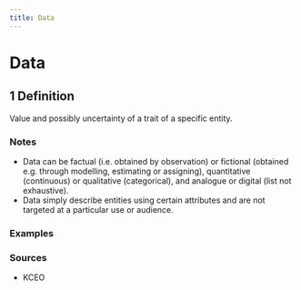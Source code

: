 ```yaml
---
title: Data
---
```


# Data

## 1 Definition

Value and possibly uncertainty of a trait of a specific entity.

### Notes 
- Data can be factual (i.e. obtained by observation) or fictional (obtained e.g. through modelling, estimating or assigning), quantitative (continuous) or qualitative (categorical), and analogue or digital (list not exhaustive).
- Data simply describe entities using certain attributes and are not targeted at a particular use or audience.

### Examples 

### Sources
- KCEO
